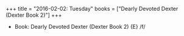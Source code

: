 +++
title = "2016-02-02: Tuesday"
books = ["Dearly Devoted Dexter (Dexter Book 2)"]
+++


* Book: Dearly Devoted Dexter (Dexter Book 2) {E} /f/
